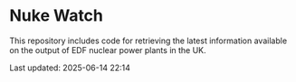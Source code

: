 # Nuke Watch

This repository includes code for retrieving the latest information available on the output of EDF nuclear power plants in the UK.

Last updated: 2025-06-14 22:14